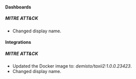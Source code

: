 
#### Dashboards
##### MITRE ATT&CK
- Changed display name.

#### Integrations
##### MITRE ATT&CK
- Updated the Docker image to: *demisto/taxii2:1.0.0.23423*.
- Changed display name.
